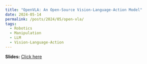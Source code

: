 ```yaml
---
title: "OpenVLA: An Open-Source Vision-Language-Action Model"
date: 2024-05-14
permalink: /posts/2024/05/open-vla/
tags:
  - Robotics
  - Manipulation
  - LLM
  - Vision-Language-Action
---
```


**Slides:** [Click here](https://github.com/FelixDou/FelixDou.github.io/raw/4dd49acc509ad8de2ba9a49cb1665f1d91496d77/files/Open_VLA_journal_club.pptx)
